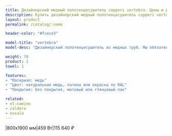 ```yaml
---
title: Дизайнерский медный полотенцесушитель copperi vertebra. Цены и размеры.
description: Купить дизайнерский медный полотенцесушитель copperi vertebra в Москве по цене производителя.
layout: product
permalink: /catalog/:name

header-color: "#fcece3"

model-title: "vertebra"
model-desc: "Дизайнерский полотенцесушитель из медных труб. Мы обязательно когда-нибудь придумаем крутое описание для этой модели, но сейчас совсем не до того. Посмотрите пока на картинки, всё и так понятно. А если не понятно, позвоните нам и мы всё расскажем. Или напишите, если не любите звонить."

weight: 70
product: 1
towel: 1

features:
- "Материал: медь"
- "Цвет: натуральная медь, патина или окраска по RAL"
- "Покрытие: без покрытия, матовый или глянцевый лак"

related:
- el-camino
- caldera
- escala
---
```

|800x1900 мм|459 Вт|115 640 ₽